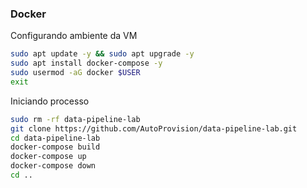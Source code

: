 ### Docker

Configurando ambiente da VM
```bash
sudo apt update -y && sudo apt upgrade -y
sudo apt install docker-compose -y
sudo usermod -aG docker $USER
exit
```

Iniciando processo
```bash
sudo rm -rf data-pipeline-lab
git clone https://github.com/AutoProvision/data-pipeline-lab.git
cd data-pipeline-lab
docker-compose build
docker-compose up
docker-compose down
cd ..
```
